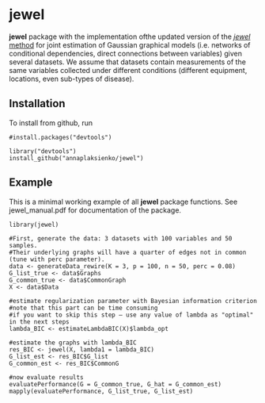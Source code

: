 # jewel
**jewel** package with the implementation ofthe updated version of the [_jewel_ method](https://www.mdpi.com/2227-7390/9/17/2105) for joint estimation of Gaussian graphical models (i.e. networks of conditional dependencies, direct connections between variables) given several datasets. We assume that datasets contain measurements of the same variables collected under different conditions (different equipment, locations, even sub-types of disease).


## Installation
To install from github, run
```
#install.packages("devtools")

library("devtools")
install_github("annaplaksienko/jewel")
```

## Example

This is a minimal working example of all **jewel** package functions. See jewel_manual.pdf for documentation of the package.

```
library(jewel)

#First, generate the data: 3 datasets with 100 variables and 50 samples.
#Their underlying graphs will have a quarter of edges not in common (tune with perc parameter).
data <- generateData_rewire(K = 3, p = 100, n = 50, perc = 0.08)
G_list_true <- data$Graphs
G_common_true <- data$CommonGraph
X <- data$Data

#estimate regularization parameter with Bayesian information criterion
#note that this part can be time consuming
#if you want to skip this step – use any value of lambda as "optimal" in the next steps
lambda_BIC <- estimateLambdaBIC(X)$lambda_opt

#estimate the graphs with lambda_BIC
res_BIC <- jewel(X, lambda1 = lambda_BIC)
G_list_est <- res_BIC$G_list
G_common_est <- res_BIC$CommonG

#now evaluate results
evaluatePerformance(G = G_common_true, G_hat = G_common_est)
mapply(evaluatePerformance, G_list_true, G_list_est)
```


